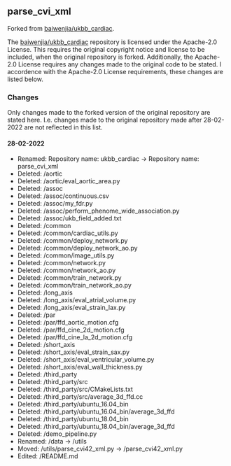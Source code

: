 ## parse_cvi_xml

Forked from [baiwenjia/ukbb_cardiac](https://github.com/baiwenjia/ukbb_cardiac).

The [baiwenjia/ukbb_cardiac](https://github.com/baiwenjia/ukbb_cardiac) repository is licensed under the Apache-2.0 License. This requires the original copyright notice and license to be included, when the original repository is forked. Additionally, the Apache-2.0 License requires any changes made to the original code to be stated. I accordence with the Apache-2.0 License requirements, these changes are listed below.

### Changes
Only changes made to the forked version of the original repository are stated here. I.e. changes made to the original repository made after 28-02-2022 are not reflected in this list.

#### 28-02-2022
* Renamed: Repository name: ukbb_cardiac -> Repository name: parse_cvi_xml
* Deleted: /aortic
* Deleted: /aortic/eval_aortic_area.py
* Deleted: /assoc
* Deleted: /assoc/continuous.csv
* Deleted: /assoc/my_fdr.py
* Deleted: /assoc/perform_phenome_wide_association.py
* Deleted: /assoc/ukb_field_added.txt
* Deleted: /common
* Deleted: /common/cardiac_utils.py
* Deleted: /common/deploy_network.py
* Deleted: /common/deploy_network_ao.py
* Deleted: /common/image_utils.py
* Deleted: /common/network.py
* Deleted: /common/network_ao.py
* Deleted: /common/train_network.py
* Deleted: /common/train_network_ao.py
* Deleted: /long_axis
* Deleted: /long_axis/eval_atrial_volume.py
* Deleted: /long_axis/eval_strain_lax.py
* Deleted: /par
* Deleted: /par/ffd_aortic_motion.cfg
* Deleted: /par/ffd_cine_2d_motion.cfg
* Deleted: /par/ffd_cine_la_2d_motion.cfg
* Deleted: /short_axis
* Deleted: /short_axis/eval_strain_sax.py
* Deleted: /short_axis/eval_ventricular_volume.py
* Deleted: /short_axis/eval_wall_thickness.py
* Deleted: /third_party
* Deleted: /third_party/src
* Deleted: /third_party/src/CMakeLists.txt
* Deleted: /third_party/src/average_3d_ffd.cc
* Deleted: /third_party/ubuntu_16.04_bin
* Deleted: /third_party/ubuntu_16.04_bin/average_3d_ffd
* Deleted: /third_party/ubuntu_18.04_bin
* Deleted: /third_party/ubuntu_18.04_bin/average_3d_ffd
* Deleted: /demo_pipeline.py
* Renamed: /data -> /utils
* Moved:   /utils/parse_cvi42_xml.py -> /parse_cvi42_xml.py
* Edited:  /README.md
